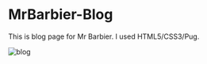 # MrBarbier-Blog



This is blog page for Mr Barbier.
I used HTML5/CSS3/Pug.



![blog](https://user-images.githubusercontent.com/66811996/103450179-a3e88800-4d06-11eb-936d-27328367b43d.png)

